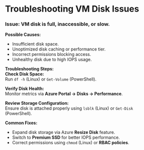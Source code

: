 #  Troubleshooting VM Disk Issues  
### **Issue:** VM disk is full, inaccessible, or slow.  

 **Possible Causes:**  
- Insufficient disk space.  
- Unoptimized disk caching or performance tier.  
- Incorrect permissions blocking access.  
- Unhealthy disk due to high IOPS usage.  

 **Troubleshooting Steps:**  
 **Check Disk Space:**  
Run `df -h` (Linux) or `Get-Volume` (PowerShell).  

 **Verify Disk Health:**  
Monitor metrics via **Azure Portal → Disks → Performance**.  

 **Review Storage Configuration:**  
Ensure disk is attached properly using `lsblk` (Linux) or `Get-Disk` (PowerShell).  

 **Common Fixes:**  
- Expand disk storage via Azure **Resize Disk** feature.  
- Switch to **Premium SSD** for better IOPS performance.  
- Correct permissions using `chmod` (Linux) or **RBAC policies**.
  
